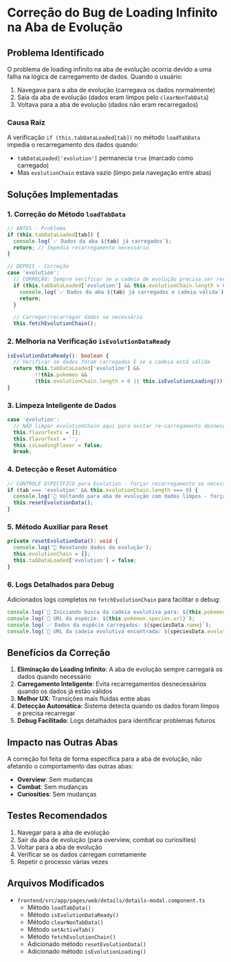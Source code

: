 # Correção do Bug de Loading Infinito na Aba de Evolução

## Problema Identificado

O problema de loading infinito na aba de evolução ocorria devido a uma falha na lógica de carregamento de dados. Quando o usuário:

1. Navegava para a aba de evolução (carregava os dados normalmente)
2. Saía da aba de evolução (dados eram limpos pelo `clearNonTabData`)
3. Voltava para a aba de evolução (dados não eram recarregados)

### Causa Raiz

A verificação `if (this.tabDataLoaded[tab])` no método `loadTabData` impedia o recarregamento dos dados quando:
- `tabDataLoaded['evolution']` permanecia `true` (marcado como carregado)
- Mas `evolutionChain` estava vazio (limpo pela navegação entre abas)

## Soluções Implementadas

### 1. Correção do Método `loadTabData`

```typescript
// ANTES - Problema
if (this.tabDataLoaded[tab]) {
  console.log(`✅ Dados da aba ${tab} já carregados`);
  return; // Impedia recarregamento necessário
}

// DEPOIS - Correção
case 'evolution':
  // CORREÇÃO: Sempre verificar se a cadeia de evolução precisa ser recarregada
  if (this.tabDataLoaded['evolution'] && this.evolutionChain.length > 0) {
    console.log(`✅ Dados da aba ${tab} já carregados e cadeia válida`);
    return;
  }

  // Carregar/recarregar dados se necessário
  this.fetchEvolutionChain();
```

### 2. Melhoria na Verificação `isEvolutionDataReady`

```typescript
isEvolutionDataReady(): boolean {
  // Verificar se dados foram carregados E se a cadeia está válida
  return this.tabDataLoaded['evolution'] &&
         !!this.pokemon &&
         (this.evolutionChain.length > 0 || this.isEvolutionLoading());
}
```

### 3. Limpeza Inteligente de Dados

```typescript
case 'evolution':
  // NÃO limpar evolutionChain aqui para evitar re-carregamento desnecessário
  this.flavorTexts = [];
  this.flavorText = '';
  this.isLoadingFlavor = false;
  break;
```

### 4. Detecção e Reset Automático

```typescript
// CONTROLE ESPECÍFICO para Evolution - forçar recarregamento se necessário
if (tab === 'evolution' && this.evolutionChain.length === 0) {
  console.log(`🧬 Voltando para aba de evolução com dados limpos - forçando reset`);
  this.resetEvolutionData();
}
```

### 5. Método Auxiliar para Reset

```typescript
private resetEvolutionData(): void {
  console.log('🔄 Resetando dados da evolução');
  this.evolutionChain = [];
  this.tabDataLoaded['evolution'] = false;
}
```

### 6. Logs Detalhados para Debug

Adicionados logs completos no `fetchEvolutionChain` para facilitar o debug:

```typescript
console.log(`🧬 Iniciando busca da cadeia evolutiva para: ${this.pokemon.name}`);
console.log(`📍 URL da espécie: ${this.pokemon.species.url}`);
console.log(`✅ Dados da espécie carregados: ${speciesData.name}`);
console.log(`🔗 URL da cadeia evolutiva encontrada: ${speciesData.evolution_chain.url}`);
```

## Benefícios da Correção

1. **Eliminação do Loading Infinito**: A aba de evolução sempre carregará os dados quando necessário
2. **Carregamento Inteligente**: Evita recarregamentos desnecessários quando os dados já estão válidos
3. **Melhor UX**: Transições mais fluidas entre abas
4. **Detecção Automática**: Sistema detecta quando os dados foram limpos e precisa recarregar
5. **Debug Facilitado**: Logs detalhados para identificar problemas futuros

## Impacto nas Outras Abas

A correção foi feita de forma específica para a aba de evolução, não afetando o comportamento das outras abas:
- **Overview**: Sem mudanças
- **Combat**: Sem mudanças
- **Curiosities**: Sem mudanças

## Testes Recomendados

1. Navegar para a aba de evolução
2. Sair da aba de evolução (para overview, combat ou curiosities)
3. Voltar para a aba de evolução
4. Verificar se os dados carregam corretamente
5. Repetir o processo várias vezes

## Arquivos Modificados

- `frontend/src/app/pages/web/details/details-modal.component.ts`
  - Método `loadTabData()`
  - Método `isEvolutionDataReady()`
  - Método `clearNonTabData()`
  - Método `setActiveTab()`
  - Método `fetchEvolutionChain()`
  - Adicionado método `resetEvolutionData()`
  - Adicionado método `isEvolutionLoading()`
